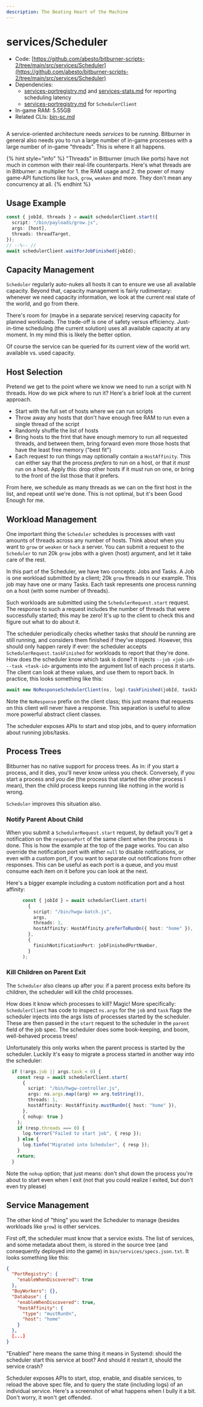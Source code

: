 ```yaml
---
description: The Beating Heart of the Machine
---
```


# services/Scheduler

* Code: [https://github.com/abesto/bitburner-scripts-2/tree/main/src/services/Scheduler](https://github.com/abesto/bitburner-scripts-2/tree/main/src/services/Scheduler)
* Dependencies:
  * [services-portregistry.md](services-portregistry.md "mention") and [services-stats.md](services-stats.md "mention") for reporting scheduling latency
  * [services-portregistry.md](services-portregistry.md "mention") for `SchedulerClient`
* In-game RAM: 5.55GB
* Related CLIs: [bin-sc.md](../other-binaries/bin-sc.md "mention")

<figure><img src="../.gitbook/assets/image.png" alt=""><figcaption></figcaption></figure>

A service-oriented architecture needs _services_ to be _running_. Bitburner in general also needs you to run a large number of in-game processes with a large number of in-game "threads". This is where it all happens.

{% hint style="info" %}
"Threads" in Bitburner (much like ports) have not much in common with their real-life counterparts. Here's what threads are in Bitburner: a multiplier for 1. the RAM usage and 2. the power of many game-API functions like `hack`, `grow`, `weaken` and more. They don't mean any concurrency at all.
{% endhint %}

## Usage Example

```typescript
const { jobId, threads } = await schedulerClient.start({
  script: "/bin/payloads/grow.js",
  args: [host],
  threads: threadTarget,
});
// --%-- //
await schedulerClient.waitForJobFinished(jobId);
```

## Capacity Management

`Scheduler` regularly auto-nukes all hosts it can to ensure we use all available capacity. Beyond that, capacity management is fairly rudimentary: whenever we need capacity information, we look at the current real state of the world, and go from there.

There's room for (maybe in a separate service) reserving capacity for planned workloads. The trade-off is one of safety versus efficiency. Just-in-time scheduling (the current solution) uses all available capacity at any moment. In my mind this is likely the better option.

Of course the service can be queried for its current view of the world wrt. available vs. used capacity.

## Host Selection

Pretend we get to the point where we know we need to run a script with N threads. How do we pick where to run it? Here's a brief look at the current approach.

* Start with the full set of hosts where we can run scripts
* Throw away any hosts that don't have enough free RAM to run even a single thread of the script
* Randomly shuffle the list of hosts
* Bring hosts to the frint that have enough memory to run all requested threads, and between them, bring forward even more those hosts that have the least free memory ("best fit")
* Each request to run things may optionally contain a `HostAffinity`. This can either say that the process _prefers_ to run on a host, or that it _must_ run on a host. Apply this: drop other hosts if it _must_ run on one, or bring to the front of the list those that it prefers.

From here, we schedule as many threads as we can on the first host in the list, and repeat until we're done. This is not optimal, but it's been Good Enough for me.

## Workload Management

One important thing the `Scheduler` schedules is processes with vast amounts of threads across any number of hosts. Think about when you want to `grow` or `weaken` or `hack` a server. You can submit a request to the `Scheduler` to run 20k `grow` jobs with a given (host) argument, and let it take care of the rest.

In this part of the Scheduler, we have two concepts: Jobs and Tasks. A Job is one workload submitted by a client; 20k `grow` threads in our example. This job may have one or many Tasks. Each task represents one process running on a host (with some number of threads).

Such workloads are submitted using the `SchedulerRequest.start` request. The response to such a request includes the number of threads that were successfully started; this may be zero! It's up to the client to check this and figure out what to do about it.

The scheduler periodically checks whether tasks that _should_ be running are still running, and considers them finished if they've stopped. However, this should only happen rarely if ever: the scheduler accepts `SchedulerRequest.taskFinished` for workloads to report that they're done. How does the scheduler know which task is done? It injects `--job <job-id> --task <task-id>` arguments into the argument list of each process it starts. The client can look at these values, and use them to report back. In practice, this looks something like this:

```typescript
await new NoResponseSchedulerClient(ns, log).taskFinished(jobId, taskId);
```

Note the `NoResponse` prefix on the client class; this just means that requests on this client will never have a response. This separation is useful to allow more powerful abstract client classes.

The scheduler exposes APIs to start and stop jobs, and to query information about running jobs/tasks.

## Process Trees

Bitburner has no native support for process trees. As in: if you start a process, and it dies, you'll never know unless you check. Conversely, if you start a process and _you_ die (the process that started the other process I mean), then the child process keeps running like nothing in the world is wrong.

`Scheduler` improves this situation also.

### Notify Parent About Child

When you submit a `SchedulerRequest.start` request, by default you'll get a notification on the `responsePort` of the same client when the process is done. This is how the example at the top of the page works. You can also override the notification port with either `null` to disable notifications, or even with a custom port, if you want to separate out notifications from other responses. This can be useful as each port is a queue, and you must consume each item on it before you can look at the next.

Here's a bigger example including a custom notification port and a host affinity:

```typescript
      const { jobId } = await schedulerClient.start(
        {
          script: "/bin/hwgw-batch.js",
          args,
          threads: 1,
          hostAffinity: HostAffinity.preferToRunOn({ host: "home" }),
        },
        {
          finishNotificationPort: jobFinishedPortNumber,
        }
      );
```

### Kill Children on Parent Exit

The `Scheduler` also cleans up after you: if a parent process exits before its children, the scheduler will kill the child processes.

How does it know which processes to kill? Magic! More specifically: `SchedulerClient` has code to inspect `ns.args` for the `job` and `task` flags the scheduler injects into the args lists of processes started by the scheduler. These are then passed in the `start` request to the scheduler in the `parent` field of the job spec. The scheduler does some book-keeping, and boom, well-behaved process trees!

Unfortunately this only works when the parent process is started by the scheduler. Luckily it's easy to migrate a process started in another way into the scheduler:

```typescript
  if (!args.job || args.task < 0) {
    const resp = await schedulerClient.start(
      {
        script: "/bin/hwgw-controller.js",
        args: ns.args.map((arg) => arg.toString()),
        threads: 1,
        hostAffinity: HostAffinity.mustRunOn({ host: "home" }),
      },
      { nohup: true }
    );
    if (resp.threads === 0) {
      log.terror("Failed to start job", { resp });
    } else {
      log.tinfo("Migrated into Scheduler", { resp });
    }
    return;
  }
```

Note the `nohup` option; that just means: don't shut down the process you're about to start even when I exit (not that you could realize I exited, but don't even try please)

## Service Management

The other kind of "thing" you want the Scheduler to manage (besides workloads like `grow`) is other services.

First off, the scheduler must know that a service exists. The list of services, and some metadata about them, is stored in the source tree (and consequently deployed into the game) in `bin/services/specs.json.txt`. It looks something like this:

```json
{
  "PortRegistry": {
    "enableWhenDiscovered": true
  },
  "BuyWorkers": {},
  "Database": {
    "enableWhenDiscovered": true,
    "hostAffinity": {
      "type": "mustRunOn",
      "host": "home"
    }
  },
  [...]
}
```

"Enabled" here means the same thing it means in Systemd: should the scheduler start this service at boot? And should it restart it, should the service crash?

Scheduler exposes APIs to start, stop, enable, and disable services, to reload the above spec file, and to query the state (including logs) of an individual service. Here's a screenshot of what happens when I bully it a bit. Don't worry, it won't get offended.

<figure><img src="../.gitbook/assets/image (3).png" alt=""><figcaption></figcaption></figure>

